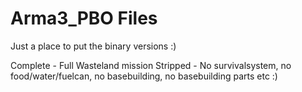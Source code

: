 Arma3_PBO Files
================

Just a place to put the binary versions :)

Complete - Full Wasteland mission
Stripped - No survivalsystem, no food/water/fuelcan, no basebuilding, no basebuilding parts etc :)
